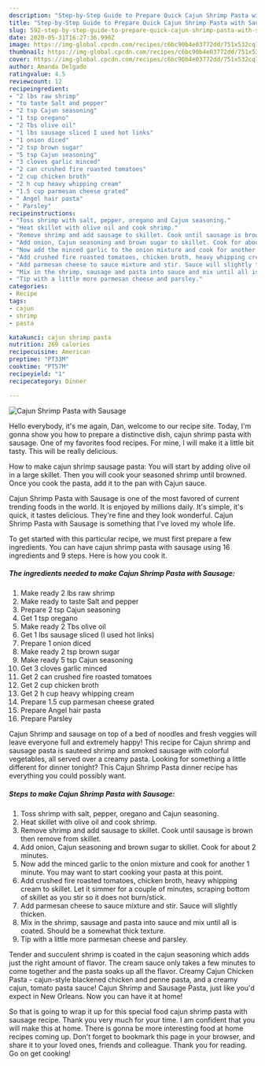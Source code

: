 ```yaml
---
description: "Step-by-Step Guide to Prepare Quick Cajun Shrimp Pasta with Sausage"
title: "Step-by-Step Guide to Prepare Quick Cajun Shrimp Pasta with Sausage"
slug: 592-step-by-step-guide-to-prepare-quick-cajun-shrimp-pasta-with-sausage
date: 2020-05-31T16:27:36.990Z
image: https://img-global.cpcdn.com/recipes/c6bc90b4e03772dd/751x532cq70/cajun-shrimp-pasta-with-sausage-recipe-main-photo.jpg
thumbnail: https://img-global.cpcdn.com/recipes/c6bc90b4e03772dd/751x532cq70/cajun-shrimp-pasta-with-sausage-recipe-main-photo.jpg
cover: https://img-global.cpcdn.com/recipes/c6bc90b4e03772dd/751x532cq70/cajun-shrimp-pasta-with-sausage-recipe-main-photo.jpg
author: Amanda Delgado
ratingvalue: 4.5
reviewcount: 12
recipeingredient:
- "2 lbs raw shrimp"
- "to taste Salt and pepper"
- "2 tsp Cajun seasoning"
- "1 tsp oregano"
- "2 Tbs olive oil"
- "1 lbs sausage sliced I used hot links"
- "1 onion diced"
- "2 tsp brown sugar"
- "5 tsp Cajun seasoning"
- "3 cloves garlic minced"
- "2 can crushed fire roasted tomatoes"
- "2 cup chicken broth"
- "2 h cup heavy whipping cream"
- "1.5 cup parmesan cheese grated"
- " Angel hair pasta"
- " Parsley"
recipeinstructions:
- "Toss shrimp with salt, pepper, oregano and Cajun seasoning."
- "Heat skillet with olive oil and cook shrimp."
- "Remove shrimp and add sausage to skillet. Cook until sausage is brown then remove from skillet."
- "Add onion, Cajun seasoning and brown sugar to skillet. Cook for about 2 minutes."
- "Now add the minced garlic to the onion mixture and cook for another 1 minute. You may want to start cooking your pasta at this point."
- "Add crushed fire roasted tomatoes, chicken broth, heavy whipping cream to skillet. Let it simmer for a couple of minutes, scraping bottom of skillet as you stir so it does not burn/stick."
- "Add parmesan cheese to sauce mixture and stir. Sauce will slightly thicken."
- "Mix in the shrimp, sausage and pasta into sauce and mix until all is coated. Should be a somewhat thick texture."
- "Tip with a little more parmesan cheese and parsley."
categories:
- Recipe
tags:
- cajun
- shrimp
- pasta

katakunci: cajun shrimp pasta 
nutrition: 269 calories
recipecuisine: American
preptime: "PT33M"
cooktime: "PT57M"
recipeyield: "1"
recipecategory: Dinner

---
```



![Cajun Shrimp Pasta with Sausage](https://img-global.cpcdn.com/recipes/c6bc90b4e03772dd/751x532cq70/cajun-shrimp-pasta-with-sausage-recipe-main-photo.jpg)

Hello everybody, it's me again, Dan, welcome to our recipe site. Today, I'm gonna show you how to prepare a distinctive dish, cajun shrimp pasta with sausage. One of my favorites food recipes. For mine, I will make it a little bit tasty. This will be really delicious.

How to make cajun shrimp sausage pasta: You will start by adding olive oil in a large skillet. Then you will cook your seasoned shrimp until browned. Once you cook the pasta, add it to the pan with Cajun sauce.

Cajun Shrimp Pasta with Sausage is one of the most favored of current trending foods in the world. It is enjoyed by millions daily. It's simple, it's quick, it tastes delicious. They're fine and they look wonderful. Cajun Shrimp Pasta with Sausage is something that I've loved my whole life.


To get started with this particular recipe, we must first prepare a few ingredients. You can have cajun shrimp pasta with sausage using 16 ingredients and 9 steps. Here is how you cook it.

<!--inarticleads1-->

##### The ingredients needed to make Cajun Shrimp Pasta with Sausage:

1. Make ready 2 lbs raw shrimp
1. Make ready to taste Salt and pepper
1. Prepare 2 tsp Cajun seasoning
1. Get 1 tsp oregano
1. Make ready 2 Tbs olive oil
1. Get 1 lbs sausage sliced (I used hot links)
1. Prepare 1 onion diced
1. Make ready 2 tsp brown sugar
1. Make ready 5 tsp Cajun seasoning
1. Get 3 cloves garlic minced
1. Get 2 can crushed fire roasted tomatoes
1. Get 2 cup chicken broth
1. Get 2 h cup heavy whipping cream
1. Prepare 1.5 cup parmesan cheese grated
1. Prepare  Angel hair pasta
1. Prepare  Parsley


Cajun Shrimp and sausage on top of a bed of noodles and fresh veggies will leave everyone full and extremely happy! This recipe for Cajun shrimp and sausage pasta is sauteed shrimp and smoked sausage with colorful vegetables, all served over a creamy pasta. Looking for something a little different for dinner tonight? This Cajun Shrimp Pasta dinner recipe has everything you could possibly want. 

<!--inarticleads2-->

##### Steps to make Cajun Shrimp Pasta with Sausage:

1. Toss shrimp with salt, pepper, oregano and Cajun seasoning.
1. Heat skillet with olive oil and cook shrimp.
1. Remove shrimp and add sausage to skillet. Cook until sausage is brown then remove from skillet.
1. Add onion, Cajun seasoning and brown sugar to skillet. Cook for about 2 minutes.
1. Now add the minced garlic to the onion mixture and cook for another 1 minute. You may want to start cooking your pasta at this point.
1. Add crushed fire roasted tomatoes, chicken broth, heavy whipping cream to skillet. Let it simmer for a couple of minutes, scraping bottom of skillet as you stir so it does not burn/stick.
1. Add parmesan cheese to sauce mixture and stir. Sauce will slightly thicken.
1. Mix in the shrimp, sausage and pasta into sauce and mix until all is coated. Should be a somewhat thick texture.
1. Tip with a little more parmesan cheese and parsley.


Tender and succulent shrimp is coated in the cajun seasoning which adds just the right amount of flavor. The cream sauce only takes a few minutes to come together and the pasta soaks up all the flavor. Creamy Cajun Chicken Pasta - cajun-style blackened chicken and penne pasta, and a creamy cajun, tomato pasta sauce! Cajun Shrimp and Sausage Pasta, just like you&#39;d expect in New Orleans. Now you can have it at home! 

So that is going to wrap it up for this special food cajun shrimp pasta with sausage recipe. Thank you very much for your time. I am confident that you will make this at home. There is gonna be more interesting food at home recipes coming up. Don't forget to bookmark this page in your browser, and share it to your loved ones, friends and colleague. Thank you for reading. Go on get cooking!
